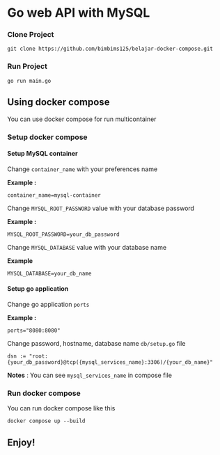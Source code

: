# Go web API with MySQL

### Clone Project
```
git clone https://github.com/bimbims125/belajar-docker-compose.git
```

### Run Project
```
go run main.go
```

## Using docker compose
You can use docker compose for run multicontainer

### Setup docker compose

#### Setup MySQL container
Change ```container_name``` with your preferences name

**Example :**
```
container_name=mysql-container
```

Change ```MYSQL_ROOT_PASSWORD``` value with your database password

**Example :**
```
MYSQL_ROOT_PASSWORD=your_db_password
```
Change ```MYSQL_DATABASE``` value with your database name

**Example**
```
MYSQL_DATABASE=your_db_name
```

#### Setup go application
Change go application ```ports```

**Example :**
```
ports="8080:8080"
```

Change password, hostname, database name ```db/setup.go``` file

```
dsn := "root:{your_db_password}@tcp({mysql_services_name}:3306)/{your_db_name}"
```
**Notes** : You can see ```mysql_services_name``` in compose file

### Run docker compose

You can run docker compose like this

```
docker compose up --build
```

## Enjoy!


